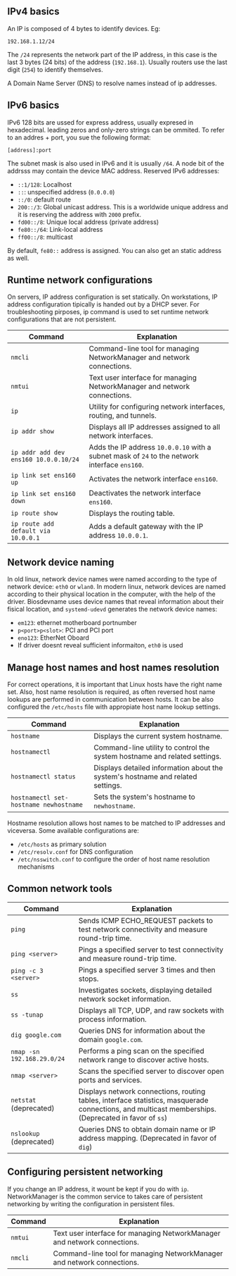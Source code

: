 ## IPv4 basics

An IP is composed of 4 bytes to identify devices. Eg:

```
192.168.1.12/24
```

The `/24` represents the network part of the IP address, in this case is the last 3 bytes (24 bits) of the address (`192.168.1`). Usually routers use the last digit (`254`) to identify themselves.

A Domain Name Server (DNS) to resolve names instead of ip addresses.

## IPv6 basics

IPv6 128 bits are ussed for express address, usually expresed in hexadecimal. leading zeros and only-zero strings can be ommited. To refer to an addres + port, you sue the following format:

```
[address]:port
```

The subnet mask is also used in IPv6 and it is usually `/64`. A node bit of the addrsss may contain the device MAC address. Reserved IPv6 addresses:

 * `::1/128`: Localhost
 * `::`: unspecified address (`0.0.0.0`)
 * `::/0`: default route
 * `200::/3`: Global unicast address. This is a worldwide unique address and it is reserving the address with `2000` prefix.
 * `fd00::/8`: Unique local address (private address)
 * `fe80::/64`: Link-local address
 * `ff00::/8`: multicast

By default, `fe80::` address is assigned. You can also get an static address as well.

## Runtime network configurations

On servers, IP address configuration is set statically. On workstations, IP address configuration tipically is handed out by a DHCP sever. For troubleshooting pirposes, ip command is used to set runtime network configurations that are not persistent.

| Command                                      | Explanation                                                                                       |
|----------------------------------------------|---------------------------------------------------------------------------------------------------|
| `nmcli`                                      | Command-line tool for managing NetworkManager and network connections.                            |
| `nmtui`                                      | Text user interface for managing NetworkManager and network connections.                          |
| `ip`                                         | Utility for configuring network interfaces, routing, and tunnels.                                 |
| `ip addr show`                               | Displays all IP addresses assigned to all network interfaces.                                     |
| `ip addr add dev ens160 10.0.0.10/24`        | Adds the IP address `10.0.0.10` with a subnet mask of `24` to the network interface `ens160`.      |
| `ip link set ens160 up`                      | Activates the network interface `ens160`.                                                         |
| `ip link set ens160 down`                    | Deactivates the network interface `ens160`.                                                       |
| `ip route show`                              | Displays the routing table.                                                                       |
| `ip route add default via 10.0.0.1`          | Adds a default gateway with the IP address `10.0.0.1`.                                            |

## Network device naming

In old linux, network device names were named according to the type of network device: `eth0` or `wlan0`. In modern linux, network devices are named according to their physical location in the computer, with the help of the driver. Biosdevname uses device names that reveal information about their fisical location, and `systemd-udevd` generates the network device names:
 * `em123`: ethernet motherboard portnumber
 * `p<port>p<slot>`: PCI and PCI port
 * `eno123`: EtherNet Oboard
 * If driver doesnt reveal sufficient informaiton, `eth0` is used

## Manage host names and host names resolution

For correct operations, it is important that Linux hosts have the right name set. Also, host name resolution is required, as often reversed host name lookups are performed in communication between hosts. It can be also configured the `/etc/hosts` file with appropiate host name lookup settings.

| Command                             | Explanation                                                                                       |
|-------------------------------------|---------------------------------------------------------------------------------------------------|
| `hostname`                          | Displays the current system hostname.                                                             |
| `hostnamectl`                       | Command-line utility to control the system hostname and related settings.                         |
| `hostnamectl status`                | Displays detailed information about the system's hostname and related settings.                   |
| `hostnamectl set-hostname newhostname` | Sets the system's hostname to `newhostname`.                                                     |

Hostname resolution allows host names to be matched to IP addresses and viceversa. Some available configurations are:

 * `/etc/hosts` as primary solution
 * `/etc/resolv.conf` for DNS configuration
 * `/etc/nsswitch.conf` to configure the order of host name resolution mechanisms

## Common network tools

| Command                            | Explanation                                                                                       |
|------------------------------------|---------------------------------------------------------------------------------------------------|
| `ping`                             | Sends ICMP ECHO_REQUEST packets to test network connectivity and measure round-trip time.         |
| `ping <server>`                    | Pings a specified server to test connectivity and measure round-trip time.                        |
| `ping -c 3 <server>`               | Pings a specified server 3 times and then stops.                                                  |
| `ss`                               | Investigates sockets, displaying detailed network socket information.                             |
| `ss -tunap`                        | Displays all TCP, UDP, and raw sockets with process information.                                  |
| `dig google.com`                   | Queries DNS for information about the domain `google.com`.                                        |
| `nmap -sn 192.168.29.0/24`         | Performs a ping scan on the specified network range to discover active hosts.                     |
| `nmap <server>`                    | Scans the specified server to discover open ports and services.                                   |
| `netstat` (deprecated)             | Displays network connections, routing tables, interface statistics, masquerade connections, and multicast memberships. (Deprecated in favor of `ss`) |
| `nslookup` (deprecated)            | Queries DNS to obtain domain name or IP address mapping. (Deprecated in favor of `dig`)            |

## Configuring persistent networking

If you change an IP address, it wount be kept if you do with `ip`. NetworkManager is the common service to takes care of persistent networking by writing the configuration in persistent files.

| Command  | Explanation                                                                                       |
|----------|---------------------------------------------------------------------------------------------------|
| `nmtui`  | Text user interface for managing NetworkManager and network connections.                          |
| `nmcli`  | Command-line tool for managing NetworkManager and network connections.                            |
